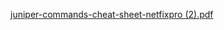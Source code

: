 [juniper-commands-cheat-sheet-netfixpro (2).pdf](https://github.com/VaradBelwalkar/helpful-tutorials/files/12355833/juniper-commands-cheat-sheet-netfixpro.2.pdf)
